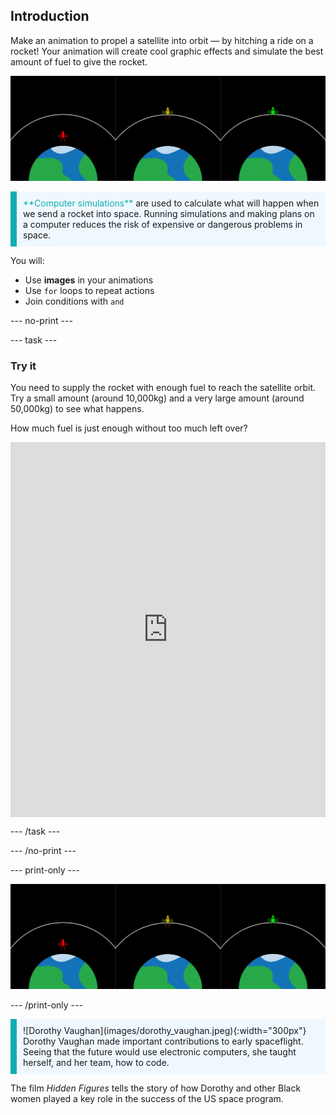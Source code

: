 ## Introduction

Make an animation to propel a satellite into orbit — by hitching a ride on a rocket! Your animation will create cool graphic effects and simulate the best amount of fuel to give the rocket. 

![Side-by-side screens showing one green rocket in orbit and one red rocket that has failed to reach orbit.](images/showcase.png)

<p style="border-left: solid; border-width:10px; border-color: #0faeb0; background-color: aliceblue; padding: 10px;">
<span style="color: #0faeb0">**Computer simulations**</span> are used to calculate what will happen when we send a rocket into space. Running simulations and making plans on a computer reduces the risk of expensive or dangerous problems in space.
</p>

You will:
+ Use **images** in your animations
+ Use `for` loops to repeat actions
+ Join conditions with `and`

--- no-print ---

--- task ---

### Try it
<div style="display: flex; flex-wrap: wrap">
<div style="flex-basis: 175px; flex-grow: 1">  
You need to supply the rocket with enough fuel to reach the satellite orbit. Try a small amount (around 10,000kg) and a very large amount (around 50,000kg) to see what happens. 

How much fuel is just enough without too much left over?
</div>
<iframe src="https://trinket.io/embed/python/622b4dd113?outputOnly=true&runOption=run&start=result" width="100%" height="600" frameborder="0" marginwidth="0" marginheight="0" allowfullscreen></iframe>
</div>

--- /task ---

--- /no-print ---

--- print-only ---

![Completed project.](images/showcase.png)

--- /print-only ---

<p style="border-left: solid; border-width:10px; border-color: #0faeb0; background-color: aliceblue; padding: 10px;">
![Dorothy Vaughan](images/dorothy_vaughan.jpeg){:width="300px"} Dorothy Vaughan made important contributions to early spaceflight. Seeing that the future would use electronic computers, she taught herself, and her team, how to code.

The film *Hidden Figures* tells the story of how Dorothy and other Black women played a key role in the success of the US space program. 
